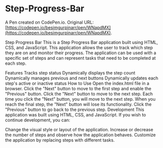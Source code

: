 # Step-Progress-Bar

A Pen created on CodePen.io. Original URL: [https://codepen.io/besimgurpinarr/pen/WNapdMX](https://codepen.io/besimgurpinarr/pen/WNapdMX).

Step Progress Bar
This is a Step Progress Bar application built using HTML, CSS, and JavaScript. This application allows the user to track which step they are on and monitor their progress. The application can be used with a specific set of steps and can represent tasks that need to be completed at each step.

Features
Tracks step status
Dynamically displays the step count
Dynamically manages previous and next buttons
Dynamically updates each step's active or inactive status
How to Use
Open the index.html file in a browser.
Click the "Next" button to move to the first step and enable the "Previous" button.
Click the "Next" button to move to the next step.
Each time you click the "Next" button, you will move to the next step.
When you reach the final step, the "Next" button will lose its functionality.
Click the "Previous" button to go back to the previous step.
Development
This application was built using HTML, CSS, and JavaScript. If you wish to continue development, you can:

Change the visual style or layout of the application.
Increase or decrease the number of steps and observe how the application behaves.
Customize the application by replacing steps with different tasks.
